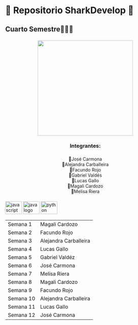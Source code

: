 <h1 align="left">🦈 Repositorio SharkDevelop 🦈</h1>

###

<h2 align="left">Cuarto Semestre🧑🏻‍💻</h2>


###
<div align="center">
  <img height="300" src="https://user-images.githubusercontent.com/104911206/232939844-0ff200f9-f0d8-4c96-9fe4-49cffe859ab6.gif"  />
</div>

###

<h3 align="center">Integrantes:</h3>

###

<p align="center">🦈José Carmona <br>🦈Alejandra Carballeira<br>🦈Facundo Rojo<br>🦈Gabriel Valdés <br>🦈Lucas Gallo<br>🦈Magali Cardozo<br>🦈Melisa Riera</p>

###

<div align="left">
  <img src="https://cdn.jsdelivr.net/gh/devicons/devicon/icons/javascript/javascript-original.svg" height="40" width="52" alt="javascript logo"  />
  <img src="https://cdn.jsdelivr.net/gh/devicons/devicon/icons/java/java-original.svg" height="40" width="52" alt="java logo"  />
  <img src="https://cdn.jsdelivr.net/gh/devicons/devicon/icons/python/python-original.svg" height="40" width="52" alt="python logo"  />
</div>
<div>

<table>
  <tr>
    <td>Semana 1</td>
    <td>Magali Cardozo</td>
  </tr>
  <tr>
    <td>Semana 2</td>
    <td>Facundo Rojo</td>
  </tr>
  <tr>
    <td>Semana 3</td>
    <td>Alejandra Carballeira</td>
  </tr>
  <tr>
    <td>Semana 4</td>
    <td>Lucas Gallo</td>
  </tr>
  <tr>
    <td>Semana 5</td>
    <td>Gabriel Valdéz</td>
  </tr>
  <tr>
    <td>Semana 6</td>
    <td>José Carmona</td>
  </tr>
    <tr>
    <td>Semana 7</td>
    <td>Melisa Riera</td>
  </tr>
    <tr>
    <td>Semana 8</td>
    <td>Magali Cardozo</td>
  </tr>
    <tr>
    <td>Semana 9</td>
    <td>Facundo Rojo</td>
  </tr>
  <tr>
    <td>Semana 10</td>
    <td>Alejandra Carballeira</td>
  </tr>
  <tr>
    <td>Semana 11</td>
    <td>Lucas Gallo</td>
  </tr>
    <td>Semana 12</td>
    <td>José Carmona</td>
</table>
